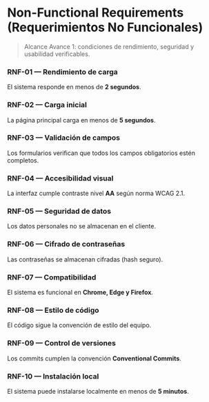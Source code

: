 # Non-Functional Requirements (Requerimientos No Funcionales)

> Alcance Avance 1: condiciones de rendimiento, seguridad y usabilidad verificables.

### RNF-01 — Rendimiento de carga
El sistema responde en menos de **2 segundos**.

### RNF-02 — Carga inicial
La página principal carga en menos de **5 segundos**.

### RNF-03 — Validación de campos
Los formularios verifican que todos los campos obligatorios estén completos.

### RNF-04 — Accesibilidad visual
La interfaz cumple contraste nivel **AA** según norma WCAG 2.1.

### RNF-05 — Seguridad de datos
Los datos personales no se almacenan en el cliente.

### RNF-06 — Cifrado de contraseñas
Las contraseñas se almacenan cifradas (hash seguro).

### RNF-07 — Compatibilidad
El sistema es funcional en **Chrome, Edge y Firefox**.

### RNF-08 — Estilo de código
El código sigue la convención de estilo del equipo.

### RNF-09 — Control de versiones
Los commits cumplen la convención **Conventional Commits**.

### RNF-10 — Instalación local
El sistema puede instalarse localmente en menos de **5 minutos**.
